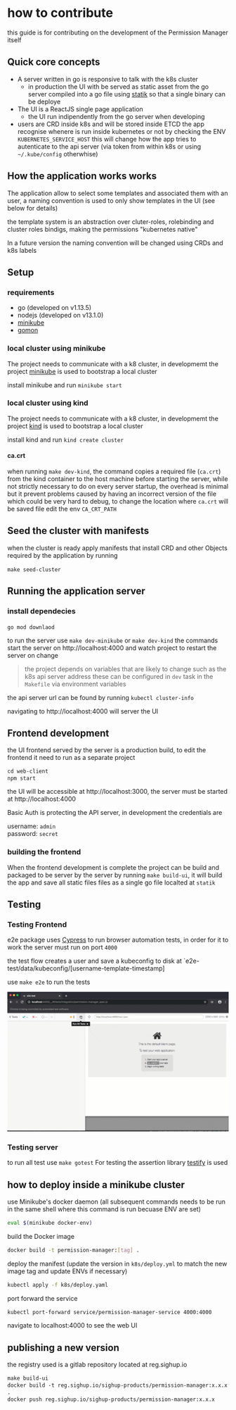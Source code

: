 # how to contribute

this guide is for contributing on the development of the Permission Manager itself

## Quick core concepts

- A server written in go is responsive to talk with the k8s cluster
  - in production the UI with be served as static asset from the go server compiled into a go file using [statik](https://github.com/rakyll/statik) so that a single binary can be deploye
- The UI is a ReactJS single page application
  - the UI run indipendently from the go server when developing
- users are CRD inside k8s and will be stored inside ETCD
  the app recognise whenere is run inside kubernetes or not by checking the ENV `KUBERNETES_SERVICE_HOST` this will change how the app tries to autenticate to the api server (via token from within k8s or using `~/.kube/config` otherwhise)

## How the application works works

The application allow to select some templates and associated them with an user, a naming convention is used to only show templates in the UI (see below for details)

the template system is an abstraction over cluter-roles, rolebinding and cluster roles bindigs, making the permissions "kubernetes native"

In a future version the naming convention will be changed using CRDs and k8s labels

## Setup

### requirements

- go (developed on v1.13.5)
- nodejs (developed on v13.1.0)
- [minikube](https://kubernetes.io/docs/tasks/tools/install-minikube/)
- [gomon](https://github.com/JulesGuesnon/Gomon)

### local cluster using minikube

The project needs to communicate with a k8 cluster, in developmemt the project [minikube](https://kubernetes.io/docs/tasks/tools/install-minikube/) is used to bootstrap a local cluster

install minikube and run `minikube start`

### local cluster using kind

The project needs to communicate with a k8 cluster, in developmemt the project [kind](https://github.com/kubernetes-sigs/kind) is used to bootstrap a local cluster

install kind and run `kind create cluster`

#### ca.crt

when running `make dev-kind`, the command copies a required file (`ca.crt`) from the kind container to the host machine before starting the server, while not strictly necessary to do on every server startup, the overhead is minimal but it prevent problems caused by having an incorrect version of the file which could be very hard to debug, to change the location where `ca.crt` will be saved file edit the env `CA_CRT_PATH`

## Seed the cluster with manifests

when the cluster is ready apply manifests that install CRD and other Objects required by the application by running

`make seed-cluster`

## Running the application server

### install dependecies

`go mod downlaod`

to run the server use `make dev-minikube` or `make dev-kind` the commands start the server on http://localhost:4000 and watch project to restart the server on change

> the project depends on variables that are likely to change such as the k8s api server address these can be configured in `dev` task in the `Makefile` via environment variables

the api server url can be found by running `kubectl cluster-info`

navigating to http://localhost:4000 will server the UI

## Frontend development

the UI frontend served by the server is a production build, to edit the frontend it need to run as a separate project

```
cd web-client
npm start
```

the UI will be accessible at http://localhost:3000, the server must be started at http://localhost:4000

Basic Auth is protecting the API server, in development the credentials are

username: `admin`  
password: `secret`

### building the frontend

When the frontend development is complete the project can be build and packaged to be server by the server by running `make build-ui`,
it will build the app and save all static files files as a single go file localted at `statik`

## Testing

### Testing Frontend

e2e package uses [Cypress](https://cypress.io) to run browser automation tests, in order for it to work the server must run on port `4000`

the test flow creates a user and save a kubeconfig to disk at `e2e-test/data/kubeconfig/[username-template-timestamp]

use `make e2e` to run the tests

![e2e](./assets/e2e.gif)

### Testing server

to run all test use `make gotest`
For testing the assertion library [testify](https://github.com/stretchr/testify) is used

## how to deploy inside a minikube cluster

use Minikube's docker daemon (all subsequent commands needs to be run in the same shell where this command is run becuase ENV are set)

```sh
eval $(minikube docker-env)
```

build the Docker image

```sh
docker build -t permission-manager:[tag] .
```

deploy the manifest (update the version in `k8s/deploy.yml` to match the new image tag and update ENVs if necessary)

```sh
kubectl apply -f k8s/deploy.yaml
```

port forward the service

```sh
kubectl port-forward service/permission-manager-service 4000:4000
```

navigate to localhost:4000 to see the web UI

## publishing a new version

the registry used is a gitlab repository located at reg.sighup.io

```
make build-ui
docker build -t reg.sighup.io/sighup-products/permission-manager:x.x.x .
docker push reg.sighup.io/sighup-products/permission-manager:x.x.x
```
